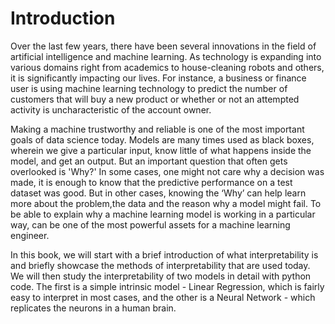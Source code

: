 # Introduction

Over the last few years, there have been several innovations in the field of artificial intelligence and machine learning. As technology is expanding into various domains right from academics to house-cleaning robots and others, it is significantly impacting our lives. For instance, a business or finance user is using machine learning technology to predict the number of customers that will buy a new product or whether or not an attempted activity is uncharacteristic of the account owner.



Making a machine trustworthy and reliable is one of the most important goals of data science today. Models are many times used as black boxes, wherein we give a particular input, know little of what happens inside the model, and get an output. But an important question that often gets overlooked is 'Why?' In some cases, one might not care why a decision was made, it is enough to know that the predictive performance on a test dataset was good. But in other cases, knowing the ‘Why’ can help learn more about the problem,the data and the reason why a model might fail. To be able to explain why a machine learning model is working in a particular way, can be one of the most powerful assets for a machine learning engineer.



In this book, we will start with a brief introduction of what interpretability is and briefly showcase the methods of interpretability that are used today. We will then study the interpretability of two models in detail with python code. The first is a simple intrinsic model - Linear Regression, which is fairly easy to interpret in most cases, and the other is a Neural Network - which replicates the neurons in a human brain.



